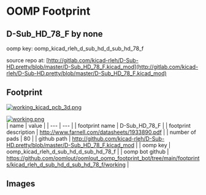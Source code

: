 # OOMP Footprint  
## D-Sub_HD_78_F  by none  
  
oomp key: oomp_kicad_rleh_d_sub_hd_d_sub_hd_78_f  
  
source repo at: [http://gitlab.com/kicad-rleh/D-Sub-HD.pretty/blob/master/D-Sub_HD_78_F.kicad_mod](http://gitlab.com/kicad-rleh/D-Sub-HD.pretty/blob/master/D-Sub_HD_78_F.kicad_mod)  
## Footprint  
  
[![working_kicad_pcb_3d.png](working_kicad_pcb_3d_600.png)](working_kicad_pcb_3d.png)  
  
[![working.png](working_600.png)](working.png)  
| name | value | 
| --- | --- | 
| footprint name | D-Sub_HD_78_F | 
| footprint description | http://www.farnell.com/datasheets/1933890.pdf | 
| number of pads | 80 | 
| github path | http://github.com/kicad-rleh/D-Sub-HD.pretty/blob/master/D-Sub_HD_78_F.kicad_mod | 
| oomp key | oomp_kicad_rleh_d_sub_hd_d_sub_hd_78_f | 
| oomp bot github | https://github.com/oomlout/oomlout_oomp_footprint_bot/tree/main/footprints/kicad_rleh_d_sub_hd_d_sub_hd_78_f/working | 
## Images  
